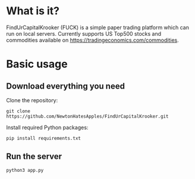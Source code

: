 # What is it? 
FindUrCapitalKrooker (FUCK) is a simple paper trading platform which can run on local servers. Currently supports US Top500 stocks and commodities available on https://tradingeconomics.com/commodities.
# Basic usage
## Download everything you need
Clone the repository:

`git clone https://github.com/NewtonHatesApples/FindUrCapitalKrooker.git`

Install required Python packages:

`pip install requirements.txt`
## Run the server
`python3 app.py`
